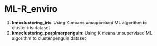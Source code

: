 # ML-R_enviro
1. __kmeclustering_iris__: Using K means unsupervised ML algorithm to cluster iris dataset
2. __kmeclustering_peaplmerpenguin__: Using K means unsupervised ML algorithm to cluster penguin dataset
